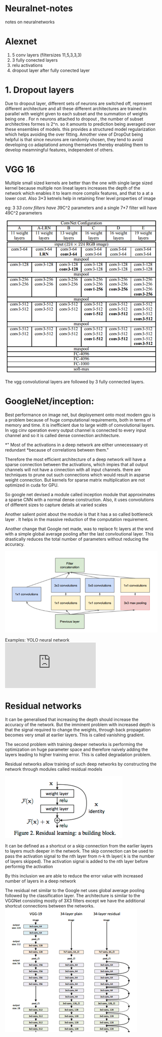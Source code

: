 # Neuralnet-notes
notes on neuralnetworks

# Alexnet
1. 5 conv layers (filtersizes 11,5,3,3,3)
2. 3 fully conected layers
3. relu activations
4. dropout layer after fully conected layer

# 1. Dropout layers 
  Due to dropout layer, different sets of neurons are switched off, represent 
different architecture and all these different architectures are trained
in parallel with weight given to each subset and the summation of weights 
being one . For n neurons attached to dropout , the number of subset architectires 
formes is 2^n. so it amounts to prediction being averaged over these ensembles 
of models. this provides a structured model regularization which helps avoiding 
the over fitting. Amother view of DropOut being helpful is that since 
neurons are randomly chosen, they tend to avoid developing co adaptationd 
among themselves thereby enabling them to develop meamningful features, 
independent of others.

# VGG 16
  Multiple small sized kernels are better than the one with single large 
sized kernel because multiple non lineat layers increases the depth of 
the network which enables it to learn more complix features, and that to a
at a lower cost. Also 3*3 ketnels help in retaining finer level properties of image

  eg: 3 3*3 conv filters have 3*9C^2 parameters and a single 7*7 filter will have
49C^2 parameters

!["VGG16 Architecture"](https://github.com/sbperceptron/neuralnet-notes/blob/master/VGGNet.png)

  The vgg convolutional layers are followed by 3 fully connected layers.

# GoogleNet/inception:
  Best performance on image net, but deployement onto most modern gpu is a problem 
because of huge computational requirements, both in terms of memory and time. 
it is inefficient due to large width of convolutional layers. In vgg cinv operation 
every output channel is connected to every input channel and so it is called dense 
connection architecture.

  *" Most of the activations in a deep network are either unnecessaary ot redundant
  *because of correlations between them."

  Therefore the most efficient architecture of a deep network will have a sparse 
connection between the activations, which impies that all output channels will
not have a cinnection with all input channels. there are techniques to prune 
out such connections which would result in asparse weight connection. But kernels 
for sparse matrix multiplication are not optimized in cuda for GPU.

  So google net devised a module called inception module that approximates a sparse 
CNN with a normal dense construction. Also, it uses convolutions of different sizes 
to capture details at varied scales 

  Another salient point about the module is that it has a so called bottleneck layer 
. It helps in the massive reduction of the computation requirement.

  Another change that Google net made, was to replace fc layers at the wnd with a 
simple global average pooling after the last convloutional layer. This drastically
reduces the total number of parameters without reducing the accuracy.

!["inception module"](https://github.com/sbperceptron/neuralnet-notes/blob/master/inception_module.png)

Examples: YOLO neural network
!["YOLOV2"](https://pjreddie.com/media/files/papers/YOLO9000.pdf)

# Residual networks
  It can be generalised that increasing the depth should increase the accuracy of 
the network. But the imminent problem with increased depth is that the signal 
required to change the weights, through back propagation becomes very small at earlier 
layers. This is called vanishing gradient. 

  The second problem with training deeper networks is performing the optimization on huge parameter space and therefore 
naively adding the layers leading to higher training error. This is called degradation
problem.

  Residual networks allow training of such deep networks by constructing the network
through modules called residual models 

![" Residual Network module "](https://github.com/sbperceptron/neuralnet-notes/blob/master/residual%20learning.png)

  It can be defined as a shortcut or a skip connection from the earlier layers to 
 layers much deeper in the network. The skip connection can be used to pass the 
 activation signal to the nth layer from n-k th layer( k is the number of layers skipped). 
 The activation signal is added to the nth layer before performig the activation
 
  By this inclusion we are able to reduce the error value with increased number of 
 layers in a deep network
 
  The residual net similar to the Google net uses global average pooling followed 
 by the classification layer. The architecture is similar to the VGGNet consisting 
 mostly of 3X3 filters except we have the additional shortcut connections between
 the networks.
 !["Res Net  Example"](https://github.com/sbperceptron/neuralnet-notes/blob/master/resnet_example.png)
 
